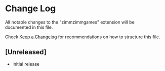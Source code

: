 # Change Log

All notable changes to the "zimmzimmgames" extension will be documented in this file.

Check [Keep a Changelog](http://keepachangelog.com/) for recommendations on how to structure this file.

## [Unreleased]

- Initial release